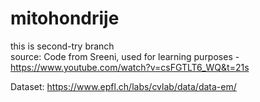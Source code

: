 # mitohondrije

this is second-try branch <br>
source: Code from Sreeni, used for learning purposes - https://www.youtube.com/watch?v=csFGTLT6_WQ&t=21s <br>

Dataset: https://www.epfl.ch/labs/cvlab/data/data-em/
